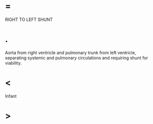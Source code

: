 # =

RIGHT TO LEFT SHUNT

# .

Aorta from right ventricle and pulmonary trunk from left ventricle, separating systemic and pulmonary circulations and requiring shunt for viability.

# <

Infant

# >

